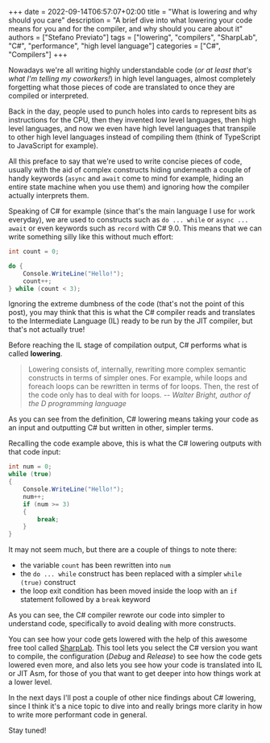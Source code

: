 +++
date = 2022-09-14T06:57:07+02:00
title = "What is lowering and why should you care"
description = "A brief dive into what lowering your code means for you and for the compiler, and why should you care about it"
authors = ["Stefano Previato"]
tags = ["lowering", "compilers", "SharpLab", "C#", "performance", "high level language"]
categories = ["C#", "Compilers"]
+++

Nowadays we're all writing highly understandable code (_or at least that's what I'm telling my coworkers!_) in high level languages, almost completely forgetting what those pieces of code are translated to once they are compiled or interpreted.

Back in the day, people used to punch holes into cards to represent bits as instructions for the CPU, then they invented low level languages, then high level languages, and now we even have high level languages that transpile to other high level languages instead of compiling them (think of TypeScript to JavaScript for example).

All this preface to say that we're used to write concise pieces of code, usually with the aid of complex constructs hiding underneath a couple of handy keywords (`async` and `await` come to mind for example, hiding an entire state machine when you use them) and ignoring how the compiler actually interprets them.

Speaking of C# for example (since that's the main language I use for work everyday), we are used to constructs such as `do ... while` or `async ... await` or even keywords such as `record` with C# 9.0. This means that we can write something silly like this without much effort:

```csharp
int count = 0;

do {
    Console.WriteLine("Hello!");
    count++;
} while (count < 3);
```

Ignoring the extreme dumbness of the code (that's not the point of this post), you may think that this is what the C# compiler reads and translates to the Intermediate Language (IL) ready to be run by the JIT compiler, but that's not actually true!

Before reaching the IL stage of compilation output, C# performs what is called **lowering**.

> Lowering consists of, internally, rewriting more complex semantic constructs in terms of simpler ones. For example, while loops and foreach loops can be rewritten in terms of for loops. Then, the rest of the code only has to deal with for loops.
> -- <cite>Walter Bright, author of the D programming language</cite>

As you can see from the definition, C# lowering means taking your code as an input and outputting C# but written in other, simpler terms.

Recalling the code example above, this is what the C# lowering outputs with that code input:

```csharp
int num = 0;
while (true)
{
    Console.WriteLine("Hello!");
    num++;
    if (num >= 3)
    {
        break;
    }
}
```

It may not seem much, but there are a couple of things to note there:

- the variable `count` has been rewritten into `num`
- the `do ... while` construct has been replaced with a simpler `while (true)` construct
- the loop exit condition has been moved inside the loop with an `if` statement followed by a `break` keyword

As you can see, the C# compiler rewrote our code into simpler to understand code, specifically to avoid dealing with more constructs.

You can see how your code gets lowered with the help of this awesome free tool called [SharpLab](https://sharplab.io/). This tool lets you select the C# version you want to compile, the configuration (_Debug_ and _Release_) to see how the code gets lowered even more, and also lets you see how your code is translated into IL or JIT Asm, for those of you that want to get deeper into how things work at a lower level.

In the next days I'll post a couple of other nice findings about C# lowering, since I think it's a nice topic to dive into and really brings more clarity in how to write more performant code in general.

Stay tuned!
